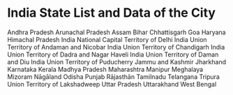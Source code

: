 # India State List and Data of the City

Andhra Pradesh
Arunachal Pradesh
Assam
Bihar
Chhattisgarh
Goa
Haryana
Himachal Pradesh
India National Capital Territory of Delhi
India Union Territory of Andaman and Nicobar
India Union Territory of Chandigarh
India Union Territory of Dadra and Nagar Haveli
India Union Territory of Daman and Diu
India Union Territory of Puducherry
Jammu and Kashmir
Jharkhand
Karnataka
Kerala
Madhya Pradesh
Maharashtra
Manipur
Meghalaya
Mizoram
Nāgāland
Odisha
Punjab
Rājasthān
Tamilnadu
Telangana
Tripura
Union Territory of Lakshadweep
Uttar Pradesh
Uttarakhand
West Bengal
